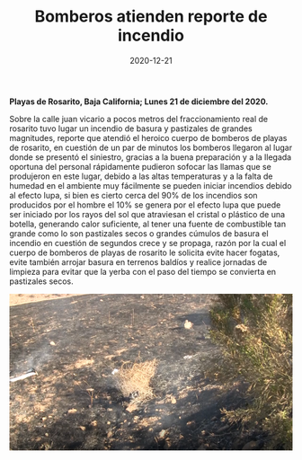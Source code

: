 ﻿---
layout: blog
title:  "Bomberos atienden reporte de incendio"
date:   2020-12-21
categories: rosarito
permalink: /:categories/:title:output_ext
image: /img/logos/2020-12-21-bomberos-atienden.png
alt: "Bomberos atienden reporte de incendio"
autor: 
---


**Playas de Rosarito, Baja California; Lunes 21 de diciembre del 2020.**

Sobre la calle juan vicario a pocos metros del fraccionamiento real de rosarito tuvo lugar un incendio de basura y pastizales de grandes magnitudes, reporte que atendió el heroico cuerpo de bomberos de playas de rosarito, en cuestión de un par de minutos los bomberos llegaron al lugar donde se presentó el siniestro, gracias a la buena preparación y a la llegada oportuna del personal rápidamente pudieron sofocar las llamas que se produjeron en este lugar, debido a las altas temperaturas y a la falta de humedad en el ambiente muy fácilmente se pueden iniciar incendios debido al efecto lupa, si bien es cierto cerca del 90% de los incendios son producidos por el hombre el 10% se genera por el efecto lupa que puede ser iniciado por los rayos del sol que atraviesan el cristal o plástico de una botella, generando calor suficiente, al tener una fuente de combustible tan grande como lo son pastizales secos o grandes cúmulos de basura el incendio en cuestión de segundos crece y se propaga, razón por la cual el cuerpo de bomberos de playas de rosarito le solicita evite hacer fogatas, evite también arrojar basura en terrenos baldíos y realice jornadas de limpieza para evitar que la yerba con el paso del tiempo se convierta en pastizales secos.

<div id="carouselExampleSlidesOnly" class="carousel slide" data-ride="carousel">
  <div class="carousel-inner">
    <div class="carousel-item active">
       <img class="d-block w-100" src="/img/cnr/2020-12-21-bomberos-atienden.png" loading="lazy"  alt="Bomberos atienden reporte de incendio">
    </div>
  </div>
</div>